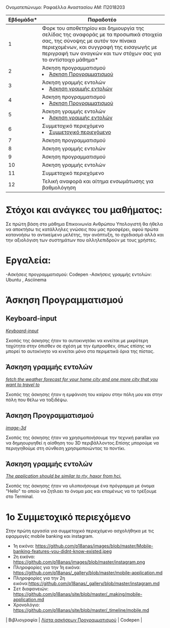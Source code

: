Ονοματεπώνυμο: Ραφαέλλα Αναστασίου
ΑΜ: Π2018203

| Εβδομάδα* | Παραδοτέο |
| --- | --- |
| 1 | Φορκ του αποθετηρίου και δημιουργία της σελίδας της αναφοράς με τα προσωπικά στοιχεία σας, της σύνοψης με αυτόν τον πίνακα περιεχομένων, και συγγραφή της εισαγωγής με περιγραφή των αναγκών και των στόχων σας για το αντίστοιχο μάθημα* |
| 2 | Άσκηση προγραμματισμού <li><a href="#Άσκηση Προγραμματισμού"></span> <span class="toctext">Άσκηση Προγραμματισμού</span></a> |
| 3 | Άσκηση γραμμής εντολών <li><a href="#Άσκηση γραμμής εντολών"></span> <span class="toctext">Άσκηση γραμμής εντολών</span></a> |
| 4 | Άσκηση προγραμματισμού <li><a href="#Άσκηση Προγραμματισμού"></span> <span class="toctext">Άσκηση Προγραμματισμού</span></a> |
| 5 | Άσκηση γραμμής εντολών <li><a href="#Άσκηση γραμμής εντολών"></span> <span class="toctext">Άσκηση γραμμής εντολών</span></a>|
| 6 | Συμμετοχικό περιεχόμενο <li><a href="#Συμμετοχικό περιεχόμενο"></span> <span class="toctext">Συμμετοχικό περιεχόμενο</span></a>|
| 7 | Άσκηση προγραμματισμού |
| 8 | Άσκηση γραμμής εντολών |
| 9 | Άσκηση προγραμματισμού |
| 10 | Άσκηση γραμμής εντολών |
| 11 | Συμμετοχικό περιεχόμενο |
| 12 | Τελική αναφορά και αίτημα ενσωμάτωσης για βαθμολόγηση |

# Στόχοι και ανάγκες του μαθήματος:

Σε πρώτη βάση στο μάθημα Επικοινωνία Ανθρώπου Υπολογιστή θα ήθελα να αποκτήσω τις κατάλληλες γνώσεις που μας προσφέρει, αφού πρώτα κατανοήσω το αντικείμενο μελέτης, την ανάπτυξη, το σχεδιασμό αλλά και την αξιολόγιση των συστημάτων που αλληλεπιδρούν με τους χρήστες.

# Εργαλεία:
 -Ασκήσεις προγραμματισμού: Codepen 
 -Ασκήσεις γραμμής εντολών: Ubuntu , Asciinema
 

# Άσκηση Προγραμματισμού 

<h2>Keyboard-input<span id="Keyboard-input"></span></h2>

<i><a href="https://github.com/p18anas/site/blob/master/_remix/keyboard-input.md" tittle="keyboard-input">Keyboard-input</a></i>

Σκοπός της άσκησης ήταν το αυτοκινητάκι να κινείται με μικρότερη ταχύτητα στην όπισθεν σε σχέση με την έμπροσθεν, όπως επίσης να μπορεί το αυτοκίνητο να κινείται μόνο στα περιμετικά όρια της πίστας. 

<h2><span id="Άσκηση γραμμής εντολών">Άσκηση γραμμής εντολών</span></h2>
<i><a href="https://asciinema.org/a/371364"tittle="fetch the weather forecast for your home city and one more city that you want to travel to">fetch the weather forecast for your home city and one more city that you want to travel to</a></i>

Σκοπός της άσκησης ήταν η εμφάνιση του καίρου στην πόλη μου και στην πόλη που θέλω να ταξιδέψω.

<h2><span id="Άσκηση Προγραμματισμού">Άσκηση Προγραμματισμού</span></h2>
<i><a href="https://github.com/p18anas/site/blob/master/_remix/image-3d.md" tittle="image-3d">image-3d</a></i> 

Σκοπός της άσκησης ήταν να χρησιμοποιήσουμε την τεχνική parallax για να δημηουργηθεί η αίσθηση του 3D περιβάλλοντος.Επίσης μπορούμε να περιηγηθούμε στη σύνθεση χρησιμοποιώντας το ποντίκι.
 
<h2><span id="Άσκηση γραμμής εντολών">Άσκηση γραμμής εντολών</span></h2>
<i><a href="https://asciinema.org/a/377498"tittle"=Τhe application should be similar to rtv, haxor from hci.">Τhe application should be similar to rtv, haxor from hci.</a></i>

Σκοπός της άσκησης ήταν να υλοποιήσουμε ένα πρόγραμμα με όνομα "Hello" το οποίο να ζητλαει το όνομα μας και επομένως να το τρέξουμε στο Terminal.

# 1ο Συμμετοχικό περιεχόμενο

Στην πρώτη εργασία για συμμετοχικό περιεχόμενο ασχολήθηκα με τις εφαρμογές mobile banking και instagram.
- 1η εικόνα: https://github.com/p18anas/images/blob/master/Mobile-banking-features-you-didnt-know-existed.jpeg
- 2η εικόνα: https://github.com/p18anas/images/blob/master/instagram.png
- Πληροφορίες για την 1η εικόνα: https://github.com/p18anas/_gallery/blob/master/mobile-application.md
- Πληροφορίες για την 2η εικόνα:https://github.com/p18anas/_gallery/blob/master/instagram.md
- Σετ διαφανειών: https://github.com/p18anas/site/blob/master/_making/mobile-application.md
- Χρονολόγιο: https://github.com/p18anas/site/blob/master/_timeline/mobile.md





| Βιβλιογραφία |
 <a href="https://pibook.epidro.me/remix/"> Λίστα ασκήσεων Προγραμματισμού</a> |
 <a herf="https://codepen.io/your-work/"> Codepen</a> |
